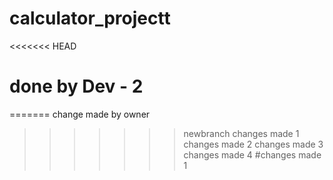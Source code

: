 # calculator_projectt 
<<<<<<< HEAD
# done by Dev - 2
=======
change made by owner
>>>>>>> newbranch
changes made 1
changes made 2
changes made 3
changes made 4
#changes made 1
